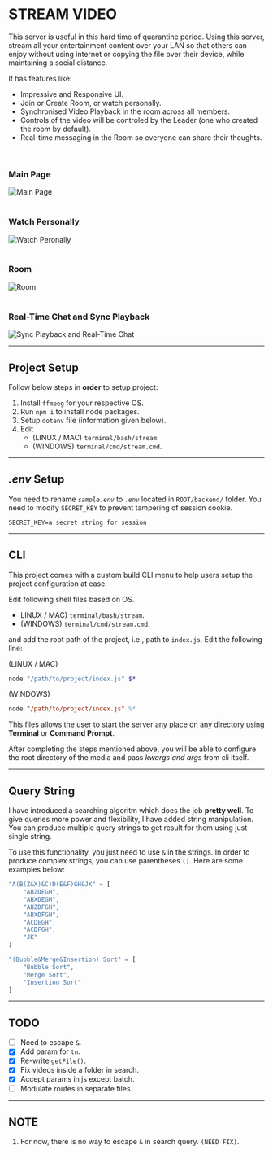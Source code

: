 # STREAM VIDEO

This server is useful in this hard time of quarantine period. Using this server, stream all your entertainment content over your LAN so that others can enjoy without using internet or copying the file over their device, while maintaining a social distance.

It has features like:

-   Impressive and Responsive UI.
-   Join or Create Room, or watch personally.
-   Synchronised Video Playback in the room across all members.
-   Controls of the video will be controled by the Leader (one who created the room by default).
-   Real-time messaging in the Room so everyone can share their thoughts.

<br>

### Main Page

![Main Page](https://raw.githubusercontent.com/mrbing47/Stream-Video/master/assets/index.png)
<br>
<br>

### Watch Personally

![Watch Peronally](https://raw.githubusercontent.com/mrbing47/Stream-Video/master/assets/watch-personal.png)
<br>
<br>

### Room

![Room](https://raw.githubusercontent.com/mrbing47/Stream-Video/master/assets/room.png)
<br>
<br>

### Real-Time Chat and Sync Playback

![Sync Playback and Real-Time Chat](https://raw.githubusercontent.com/mrbing47/Stream-Video/master/assets/stream-video-room.gif)

---

## Project Setup

Follow below steps in **order** to setup project:

1. Install `ffmpeg` for your respective OS.
2. Run `npm i` to install node packages.
3. Setup `dotenv` file (information given below).
4. Edit
    - (LINUX / MAC) `terminal/bash/stream`
    - (WINDOWS) `terminal/cmd/stream.cmd`.

---

## _.env_ Setup

You need to rename _`sample.env`_ to _`.env`_ located in `ROOT/backend/` folder. You need to modify `SECRET_KEY` to prevent tampering of session cookie.

```dotenv
SECRET_KEY=a secret string for session
```

---

## CLI

This project comes with a custom build CLI menu to help users setup the project configuration at ease.

Edit following shell files based on OS.

-   LINUX / MAC) `terminal/bash/stream`.
-   (WINDOWS) `terminal/cmd/stream.cmd`.

and add the root path of the project, i.e., path to `index.js`. Edit the following line:

(LINUX / MAC)

```bash
node "/path/to/project/index.js" $*
```

(WINDOWS)

```ps
node "/path/to/project/index.js" %*
```

This files allows the user to start the server any place on any directory using **Terminal** or **Command Prompt**.

After completing the steps mentioned above, you will be able to configure the root directory of the media and pass _kwargs and args_ from cli itself.

---

## Query String

I have introduced a searching algoritm which does the job **pretty well**. To give queries more power and flexibility, I have added string manipulation. You can produce multiple query strings to get result for them using just single string.

To use this functionality, you just need to use `&` in the strings. In order to produce complex strings, you can use parentheses `()`. Here are some examples below:

```javascript
"A(B(Z&X)&C)D(E&F)GH&JK" = [
    "ABZDEGH",
    "ABXDEGH",
    "ABZDFGH",
    "ABXDFGH",
    "ACDEGH",
    "ACDFGH",
    "JK"
]

"(Bubble&Merge&Insertion) Sort" = [
    "Bubble Sort",
    "Merge Sort",
    "Insertion Sort"
]
```

---

## TODO

-   [ ] Need to escape `&`.
-   [x] Add param for `tn`.
-   [x] Re-write `getFile()`.
-   [x] Fix videos inside a folder in search.
-   [x] Accept params in js except batch.
-   [ ] Modulate routes in separate files.

---

## NOTE

1. For now, there is no way to escape `&` in search query. `(NEED FIX)`.
